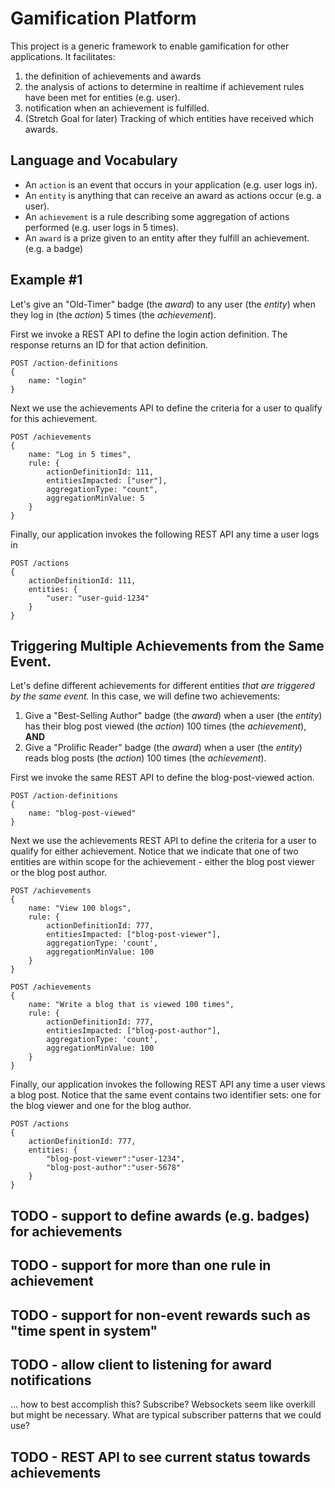 # Gamification Platform
This project is a generic framework to enable gamification for other applications. It facilitates:

1. the definition of achievements and awards
2. the analysis of actions to determine in realtime if achievement rules have been met for entities (e.g. user).
3. notification when an achievement is fulfilled.
4. (Stretch Goal for later) Tracking of which entities have received which awards.

## Language and Vocabulary
* An `action` is an event that occurs in your application (e.g. user logs in).
* An `entity` is anything that can receive an award as actions occur (e.g. a user).
* An `achievement` is a rule describing some aggregation of actions performed (e.g. user logs in 5 times).
* An `award` is a prize given to an entity after they fulfill an achievement. (e.g. a badge)

## Example #1
Let's give an "Old-Timer" badge (the *award*) to any user (the *entity*) when they log in (the *action*) 5 times (the *achievement*).

First we invoke a REST API to define the login action definition. The response returns an ID for that action definition. 

    POST /action-definitions
    {
        name: "login"
    }

Next we use the achievements API to define the criteria for a user to qualify for this achievement.

    POST /achievements
    {
        name: "Log in 5 times",
        rule: {
            actionDefinitionId: 111,
            entitiesImpacted: ["user"],
            aggregationType: "count",
            aggregationMinValue: 5
        }
    }

Finally, our application invokes the following REST API any time a user logs in

    POST /actions
    {
        actionDefinitionId: 111,
        entities: {
            "user: "user-guid-1234"
        }
    }

## Triggering Multiple Achievements from the Same Event.
Let's define different achievements for different entities *that are triggered by the same event.* In this case, we will define two achievements:

1. Give a "Best-Selling Author" badge (the *award*) when a user (the *entity*) has their blog post viewed (the *action*) 100 times (the *achievement*), **AND**
2. Give a "Prolific Reader" badge (the *award*) when a user (the *entity*) reads blog posts (the *action*) 100 times (the *achievement*).

First we invoke the same REST API to define the blog-post-viewed action.

    POST /action-definitions
    {
        name: "blog-post-viewed"
    }

Next we use the achievements REST API to define the criteria for a user to qualify for either achievement. Notice that we indicate that one of two entities are within scope for the achievement - either the blog post viewer or the blog post author.

    POST /achievements
    {
        name: "View 100 blogs",
        rule: {
            actionDefinitionId: 777,
            entitiesImpacted: ["blog-post-viewer"],
            aggregationType: 'count',
            aggregationMinValue: 100
        }
    }

    POST /achievements
    {
        name: "Write a blog that is viewed 100 times",
        rule: {
            actionDefinitionId: 777,
            entitiesImpacted: ["blog-post-author"],
            aggregationType: 'count',
            aggregationMinValue: 100
        }
    }

Finally, our application invokes the following REST API any time a user views a blog post. Notice that the same event contains two identifier sets: one for the blog viewer and one for the blog author.

    POST /actions
    {
        actionDefinitionId: 777,
        entities: {
            "blog-post-viewer":"user-1234",
            "blog-post-author":"user-5678"
        }
    }

## TODO - support to define awards (e.g. badges) for achievements

## TODO - support for more than one rule in achievement

## TODO - support for non-event rewards such as "time spent in system"

## TODO - allow client to listening for award notifications

... how to best accomplish this? Subscribe? Websockets seem like overkill but might be necessary. What are typical subscriber patterns that we could use?

## TODO - REST API to see current status towards achievements

